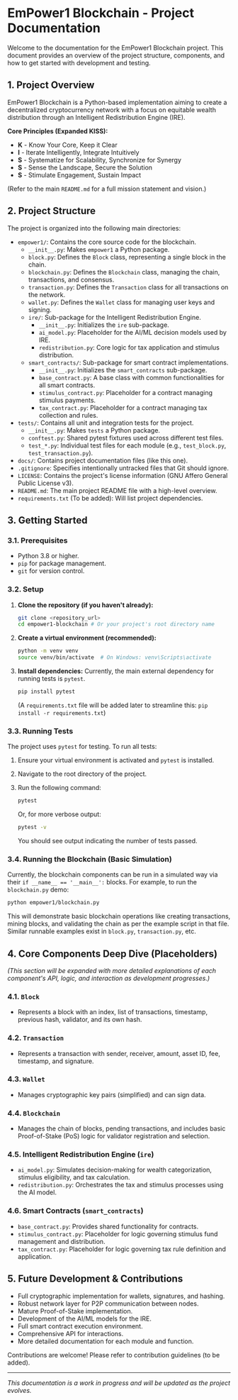 # EmPower1 Blockchain - Project Documentation

Welcome to the documentation for the EmPower1 Blockchain project. This document provides an overview of the project structure, components, and how to get started with development and testing.

## 1. Project Overview

EmPower1 Blockchain is a Python-based implementation aiming to create a decentralized cryptocurrency network with a focus on equitable wealth distribution through an Intelligent Redistribution Engine (IRE).

**Core Principles (Expanded KISS):**
*   **K** - Know Your Core, Keep it Clear
*   **I** - Iterate Intelligently, Integrate Intuitively
*   **S** - Systematize for Scalability, Synchronize for Synergy
*   **S** - Sense the Landscape, Secure the Solution
*   **S** - Stimulate Engagement, Sustain Impact

(Refer to the main `README.md` for a full mission statement and vision.)

## 2. Project Structure

The project is organized into the following main directories:

*   `empower1/`: Contains the core source code for the blockchain.
    *   `__init__.py`: Makes `empower1` a Python package.
    *   `block.py`: Defines the `Block` class, representing a single block in the chain.
    *   `blockchain.py`: Defines the `Blockchain` class, managing the chain, transactions, and consensus.
    *   `transaction.py`: Defines the `Transaction` class for all transactions on the network.
    *   `wallet.py`: Defines the `Wallet` class for managing user keys and signing.
    *   `ire/`: Sub-package for the Intelligent Redistribution Engine.
        *   `__init__.py`: Initializes the `ire` sub-package.
        *   `ai_model.py`: Placeholder for the AI/ML decision models used by IRE.
        *   `redistribution.py`: Core logic for tax application and stimulus distribution.
    *   `smart_contracts/`: Sub-package for smart contract implementations.
        *   `__init__.py`: Initializes the `smart_contracts` sub-package.
        *   `base_contract.py`: A base class with common functionalities for all smart contracts.
        *   `stimulus_contract.py`: Placeholder for a contract managing stimulus payments.
        *   `tax_contract.py`: Placeholder for a contract managing tax collection and rules.
*   `tests/`: Contains all unit and integration tests for the project.
    *   `__init__.py`: Makes `tests` a Python package.
    *   `conftest.py`: Shared pytest fixtures used across different test files.
    *   `test_*.py`: Individual test files for each module (e.g., `test_block.py`, `test_transaction.py`).
*   `docs/`: Contains project documentation files (like this one).
*   `.gitignore`: Specifies intentionally untracked files that Git should ignore.
*   `LICENSE`: Contains the project's license information (GNU Affero General Public License v3).
*   `README.md`: The main project README file with a high-level overview.
*   `requirements.txt` (To be added): Will list project dependencies.

## 3. Getting Started

### 3.1. Prerequisites

*   Python 3.8 or higher.
*   `pip` for package management.
*   `git` for version control.

### 3.2. Setup

1.  **Clone the repository (if you haven't already):**
    ```bash
    git clone <repository_url>
    cd empower1-blockchain # Or your project's root directory name
    ```

2.  **Create a virtual environment (recommended):**
    ```bash
    python -m venv venv
    source venv/bin/activate  # On Windows: venv\Scripts\activate
    ```

3.  **Install dependencies:**
    Currently, the main external dependency for running tests is `pytest`.
    ```bash
    pip install pytest
    ```
    (A `requirements.txt` file will be added later to streamline this: `pip install -r requirements.txt`)

### 3.3. Running Tests

The project uses `pytest` for testing. To run all tests:

1.  Ensure your virtual environment is activated and `pytest` is installed.
2.  Navigate to the root directory of the project.
3.  Run the following command:
    ```bash
    pytest
    ```
    Or, for more verbose output:
    ```bash
    pytest -v
    ```

    You should see output indicating the number of tests passed.

### 3.4. Running the Blockchain (Basic Simulation)

Currently, the blockchain components can be run in a simulated way via their `if __name__ == '__main__':` blocks. For example, to run the `blockchain.py` demo:

```bash
python empower1/blockchain.py
```

This will demonstrate basic blockchain operations like creating transactions, mining blocks, and validating the chain as per the example script in that file. Similar runnable examples exist in `block.py`, `transaction.py`, etc.

## 4. Core Components Deep Dive (Placeholders)

*(This section will be expanded with more detailed explanations of each component's API, logic, and interaction as development progresses.)*

### 4.1. `Block`
   - Represents a block with an index, list of transactions, timestamp, previous hash, validator, and its own hash.

### 4.2. `Transaction`
   - Represents a transaction with sender, receiver, amount, asset ID, fee, timestamp, and signature.

### 4.3. `Wallet`
   - Manages cryptographic key pairs (simplified) and can sign data.

### 4.4. `Blockchain`
   - Manages the chain of blocks, pending transactions, and includes basic Proof-of-Stake (PoS) logic for validator registration and selection.

### 4.5. Intelligent Redistribution Engine (`ire`)
   - `ai_model.py`: Simulates decision-making for wealth categorization, stimulus eligibility, and tax calculation.
   - `redistribution.py`: Orchestrates the tax and stimulus processes using the AI model.

### 4.6. Smart Contracts (`smart_contracts`)
   - `base_contract.py`: Provides shared functionality for contracts.
   - `stimulus_contract.py`: Placeholder for logic governing stimulus fund management and distribution.
   - `tax_contract.py`: Placeholder for logic governing tax rule definition and application.

## 5. Future Development & Contributions

*   Full cryptographic implementation for wallets, signatures, and hashing.
*   Robust network layer for P2P communication between nodes.
*   Mature Proof-of-Stake implementation.
*   Development of the AI/ML models for the IRE.
*   Full smart contract execution environment.
*   Comprehensive API for interactions.
*   More detailed documentation for each module and function.

Contributions are welcome! Please refer to contribution guidelines (to be added).

---

*This documentation is a work in progress and will be updated as the project evolves.*
